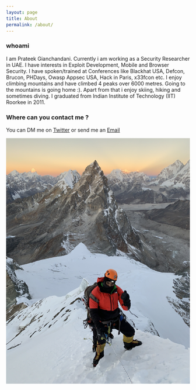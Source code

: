 ```yaml
---
layout: page
title: About
permalink: /about/
---
```


### whoami

I am Prateek Gianchandani. Currently i am working as a Security Researcher in UAE. I have interests in Exploit Development, Mobile and Browser Security. I have spoken/trained at Conferences like Blackhat USA, Defcon, Brucon, PHDays, Owasp Appsec USA, Hack in Paris, x33fcon etc. I enjoy climbing mountains and have climbed 4 peaks over 6000 metres. Going to the mountains is going home :). Apart from that i enjoy skiing, hiking and sometimes diving.  I graduated from Indian Institute of Technology (IIT) Roorkee in 2011.


### Where can you contact me ?
You can DM me on [Twitter](https://twitter.com/prateekg147) or send me an [Email](mailto:prateek@damnvulnerableiosapp.com)

![my image](/images/nirekha.jpg)

